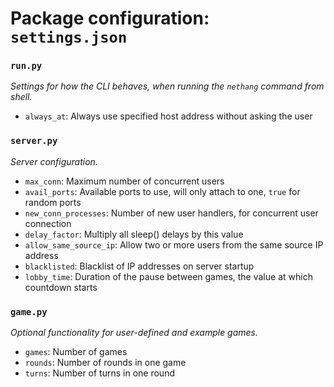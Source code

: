 # Package configuration: `settings.json`

### `run.py`

*Settings for how the CLI behaves, when running the `nethang` command from shell.*

+ `always_at`: Always use specified host address without asking the user

### `server.py`

*Server configuration.*

+ `max_conn`: Maximum number of concurrent users
+ `avail_ports`: Available ports to use, will only attach to one, `true` for random ports
+ `new_conn_processes`: Number of new user handlers, for concurrent user connection
+ `delay_factor`: Multiply all sleep() delays by this value
+ `allow_same_source_ip`: Allow two or more users from the same source IP address
+ `blacklisted`: Blacklist of IP addresses on server startup
+ `lobby_time`: Duration of the pause between games, the value at which countdown starts

### `game.py`

*Optional functionality for user-defined and example games.*

+ `games`: Number of games
+ `rounds`: Number of rounds in one game
+ `turns`: Number of turns in one round
